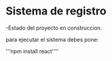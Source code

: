 <h1> Sistema de registro</h1>

-Estado del proyecto en construccion.

para ejecutar el sistema debes pone:

'''npm install react''''
